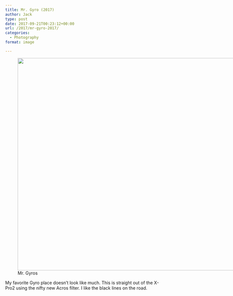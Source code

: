 ```yaml
---
title: Mr. Gyro (2017)
author: Jack
type: post
date: 2017-09-21T00:23:12+00:00
url: /2017/mr-gyro-2017/
categories:
  - Photography
format: image

---
```

<figure id="attachment_46" style="width: 1024px" class="wp-caption alignnone"><img class="size-full wp-image-46" src="http://photos.baty.net/wp-content/uploads/2017/09/DSCF1218.jpg" alt="" width="1024" height="683" srcset="/wp-content/uploads/2017/09/DSCF1218.jpg 1024w, /wp-content/uploads/2017/09/DSCF1218-300x200.jpg 300w, /wp-content/uploads/2017/09/DSCF1218-768x512.jpg 768w, /wp-content/uploads/2017/09/DSCF1218-750x500.jpg 750w" sizes="(max-width: 1024px) 100vw, 1024px" /><figcaption class="wp-caption-text">Mr. Gyros</figcaption></figure>

My favorite Gyro place doesn&#8217;t look like much. This is straight out of the X-Pro2 using the nifty new Acros filter. I like the black lines on the road.